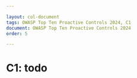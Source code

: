 ```yaml
---

layout: col-document
tags: OWASP Top Ten Proactive Controls 2024, C1
document: OWASP Top Ten Proactive Controls 2024
order: 5

---
```


# C1: todo